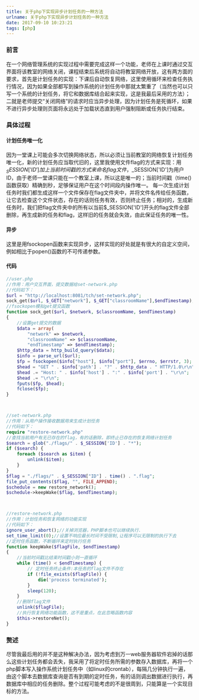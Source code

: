 ```yaml
---
title: 关于php下实现异步计划任务的一种方法
urlname: 关于php下实现异步计划任务的一种方法
date: 2017-09-10 10:23:21
tags: [php]
---
```

### 前言
在一个网络管理系统的实现过程中需要完成这样一个功能，老师在上课时通过交互界面将该教室的网络关闭，课程结束后系统将自动将教室网络开放，这有两方面的要求，首先是计划任务的实现：下课后自动恢复网络，这里使用循环来检查任务执行情况，因为如果全部都写到操作系统的计划任务中那就太繁重了（当然也可以只写一个系统的计划任务，将它和数据库结合起来实现，这是我最后采用的方法）；二就是老师提交“关闭网络”的请求时应当异步处理，因为计划任务是死循环，如果不进行异步处理则页面将永远处于加载状态直到用户强制阻断或任务执行结束。

<!-- more -->
### 具体过程

#### 计划任务唯一化
因为一堂课上可能会多次切换网络状态，所以必须让当前教室的网络恢复计划任务唯一化，新的计划任务应当取代旧的，这里我使用文件flag的方式来实现：用$_SESSION['ID']加上当前时间戳的方式来命名flag文件，$_SESSION['ID']为用户ID，由于老师一堂课只能在一个教室上课，所以这是唯一的；当前时间戳（time()函数获取）精确到秒，足够保证用户在这个时间段内操作唯一。
每一次生成计划任务时我们都生成这样一个文件保存在flag文件夹中，并将文件名传给任务函数，让它去检查这个文件状态，存在的话则任务有效，否则终止任务；相对的，生成新任务时，我们把flag文件夹中的所有以当前$_SESSION['ID']开头的flag文件全部删除，再生成新的任务和flag，这样旧的任务就会失效，由此保证任务的唯一性。

#### 异步
这里是用fsockopen函数来实现异步，这样实现的好处就是有很大的自定义空间，例如相比于popen()函数的不可传递参数。

#### 代码
```php
//user.php
//作用：用户交互界面，提交数据给set-network.php
//代码如下：
$url = "http://localhost:8081/tch/set-network.php";
sock_get($url, $_GET["network"], $_GET["classroomName"],$endTimestamp);
//fsockopen模拟get提交函数
function sock_get($url, $network, $classroomName, $endTimestamp)
{
    //设置get提交的数据
    $data = array(
        "network" => $network,
        "classroomName" => $classroomName,
        "endTimestamp" => $endTimestamp);
    $http_data = http_build_query($data);
    $info = parse_url($url);
    $fp = fsockopen($info["host"], $info["port"], $errno, $errstr, 3);
    $head = "GET " . $info['path'] . "?" . $http_data . " HTTP/1.0\r\n";
    $head .= "Host: " . $info['host'] . ":" . $info['port'] . "\r\n";
    $head .= "\r\n";
    fputs($fp, $head);
    fclose($fp);
}



//set-network.php
//作用：从用户操作接收数据用来生成计划任务
//代码如下：
require "restore-network.php"
//查找当前用户有无已存在的flag，有的话删除，即终止已存在的恢复网络计划任务
$search = glob("./flags/" . $_SESSION['ID'] . "*");
if ($search) {
    foreach ($search as $item) {
        unlink($item);
    }
}
$flag = "./flags/" . $_SESSION["ID"] . time() . ".flag";
file_put_contents($flag, "", FILE_APPEND);
$schedule = new restore_network();
$schedule->keepWake($flag, $endTimestamp);



//restore-network.php
//作用：计划任务和恢复网络的功能实现
//代码如下：
ignore_user_abort();//关掉浏览器，PHP脚本也可以继续执行.
set_time_limit(0);//设置不响应最长时间不受限制,让程序可以无限制的执行下去
//定时任务函数，不断循环来定时执行任务
function keepWake($flagFile, $endTimestamp)
{
    //当前时间戳比结束时间戳小则一直循环
    while (time() < $endTimestamp) {
        // 定时任务终止条件:本任务的flag文件不存在
        if (!file_exists($flagFile)) {
            die('process terminated');
        }
        sleep(120);
    }
    //删除flag文件
    unlink($flagFile);
    //执行恢复网络功能函数，这不是重点，在此忽略函数内容
    $this->restoreNet();
}

```

### 赘述
尽管我最后用的并不是这种解决办法，因为考虑到万一web服务器软件宕掉的话那么这些计划任务都会丢失，我采用了将定时任务所需的参数存入数据库，再将一个php脚本写入操作系统计划任务中（如linux的crontab），每隔几分钟执行一遍，由这个脚本去数据库查询是否有到期的定时任务，有的话则调出数据进行执行，再数据库中相应的任务删除。整个过程可能考虑的不是很周到，只能算是一个实现目标的方法。